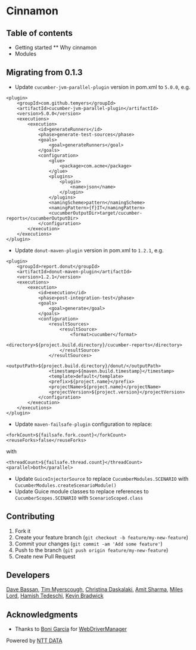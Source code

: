 # Cinnamon

## Table of contents
* Getting started
** Why cinnamon
* Modules


## Migrating from 0.1.3

* Update `cucumber-jvm-parallel-plugin` version in pom.xml to `5.0.0`, e.g.
```
<plugin>
    <groupId>com.github.temyers</groupId>
    <artifactId>cucumber-jvm-parallel-plugin</artifactId>
    <version>5.0.0</version>
    <executions>
        <execution>
            <id>generateRunners</id>
            <phase>generate-test-sources</phase>
            <goals>
                <goal>generateRunners</goal>
            </goals>
            <configuration>
                <glue>
                    <package>com.acme</package>
                </glue>
                <plugins>
                    <plugin>
                        <name>json</name>
                    </plugin>
                </plugins>
                <namingScheme>pattern</namingScheme>
                <namingPattern>{f}IT</namingPattern>
                <cucumberOutputDir>target/cucumber-reports</cucumberOutputDir>
            </configuration>
        </execution>
    </executions>
</plugin>
```
* Update `donut-maven-plugin` version in pom.xml to `1.2.1`, e.g.
```
<plugin>
    <groupId>report.donut</groupId>
    <artifactId>donut-maven-plugin</artifactId>
    <version>1.2.1</version>
    <executions>
        <execution>
            <id>execution</id>
            <phase>post-integration-test</phase>
            <goals>
                <goal>generate</goal>
            </goals>
            <configuration>
                <resultSources>
                    <resultSource>
                        <format>cucumber</format>
                        <directory>${project.build.directory}/cucumber-reports</directory>
                    </resultSource>
                </resultSources>
                <outputPath>${project.build.directory}/donut/</outputPath>
                <timestamp>${maven.build.timestamp}</timestamp>
                <template>default</template>
                <prefix>${project.name}</prefix>
                <projectName>${project.name}</projectName>
                <projectVersion>${project.version}</projectVersion>
            </configuration>
        </execution>
    </executions>
</plugin>
```
* Update `maven-failsafe-plugin` configuration to replace:
```
<forkCount>${failsafe.fork.count}</forkCount>
<reuseForks>false</reuseForks>
```

with

```
<threadCount>${failsafe.thread.count}</threadCount>
<parallel>both</parallel>
```
* Update `GuiceInjectorSource` to replace `CucumberModules.SCENARIO` with `CucumberModules.createScenarioModule()`
* Update Guice module classes to replace references to `CucumberScopes.SCENARIO` with `ScenarioScoped.class`

## Contributing

1. Fork it
2. Create your feature branch (`git checkout -b feature/my-new-feature`)
3. Commit your changes (`git commit -am 'Add some feature'`)
4. Push to the branch (`git push origin feature/my-new-feature`)
5. Create new Pull Request

## Developers
 [Dave Bassan](https://github.com/davebassan), [Tim Myerscough](https://github.com/temyers), [Christina Daskalaki](https://github.com/chdask), [Amit Sharma](https://github.com/amitsha), [Miles Lord](https://github.com/mplord), [Hamish Tedeschi](https://github.com/MagenTysHamo), [Kevin Bradwick](https://github.com/kevbradwick)

## Acknowledgments

* Thanks to [Boni Garcia](http://bonigarcia.github.io/) for [WebDriverManager](https://github.com/bonigarcia/webdrivermanager)

Powered by [NTT DATA](https://uk.nttdata.com/)
